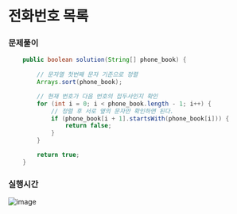 # 전화번호 목록
### 문제풀이
```java
    public boolean solution(String[] phone_book) {
    	
        // 문자열 첫번째 문자 기준으로 정렬
        Arrays.sort(phone_book);

        // 현재 번호가 다음 번호의 접두사인지 확인
        for (int i = 0; i < phone_book.length - 1; i++) {
            // 정렬 후 서로 옆의 문자만 확인하면 된다.
            if (phone_book[i + 1].startsWith(phone_book[i])) {
                return false;
            }
        }

    	return true;
    }
```

### 실행시간
![image](https://github.com/annie9434/CNFCodingTest/assets/68459439/ca260c54-284e-4f72-ade5-ecfba65c0bc8)

